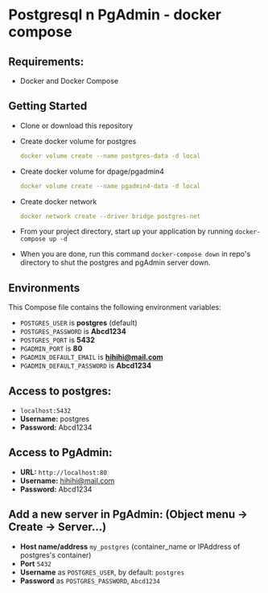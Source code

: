 # Postgresql n PgAdmin - docker compose


## Requirements:
* Docker and Docker Compose

## Getting Started
* Clone or download this repository

* Create docker volume for postgres
  ```yml
  docker volume create --name postgres-data -d local
  ```
* Create docker volume for dpage/pgadmin4
  ```yml
  docker volume create --name pgadmin4-data -d local
  ```
* Create docker network
  ```yml
  docker network create --driver bridge postgres-net
  ```
* From your project directory, start up your application by running `docker-compose up -d`

* When you are done, run this command `docker-compose down` in repo's directory to shut the postgres and pgAdmin server down.

## Environments
This Compose file contains the following environment variables:

* `POSTGRES_USER` is **postgres** (default)
* `POSTGRES_PASSWORD` is **Abcd1234**
* `POSTGRES_PORT` is **5432**
* `PGADMIN_PORT` is **80**
* `PGADMIN_DEFAULT_EMAIL` is **hihihi@mail.com**
* `PGADMIN_DEFAULT_PASSWORD` is **Abcd1234**

## Access to postgres: 
* `localhost:5432`
* **Username:** postgres
* **Password:** Abcd1234

## Access to PgAdmin: 
* **URL:** `http://localhost:80`
* **Username:** hihihi@mail.com
* **Password:** Abcd1234

## Add a new server in PgAdmin: (Object menu -> Create -> Server...)
* **Host name/address** `my_postgres` (container_name or IPAddress of postgres's container)
* **Port** `5432`
* **Username** as `POSTGRES_USER`, by default: `postgres`
* **Password** as `POSTGRES_PASSWORD`, `Abcd1234`